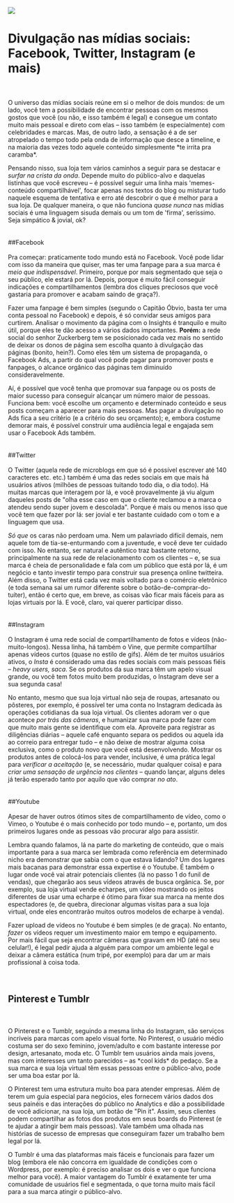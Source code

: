 ![](http://minestore-blog.s3.amazonaws.com/wp-content/uploads/2014/08/post-social.png)

# Divulgação nas mídias sociais: Facebook, Twitter, Instagram (e mais)
<br>
<br>
O universo das mídias sociais reúne em si o melhor de dois mundos: de um lado, você tem a possibilidade de encontrar pessoas com os mesmos gostos que você (ou não, e isso também é legal) e consegue um contato muito mais pessoal e direto com elas – isso também (e especialmente) com celebridades e marcas. Mas, de outro lado, a sensação é a de ser atropelado o tempo todo pela onda de informação que desce a timeline, e na maioria das vezes todo aquele conteúdo simplesmente *te irrita pra caramba*.

Pensando nisso, sua loja tem vários caminhos a seguir para se destacar e *surfar na crista da onda*. Depende muito do público-alvo e daquelas listinhas que você escreveu – é possível seguir uma linha mais 'memes-conteúdo compartilhável', focar apenas nos textos do blog ou misturar tudo naquele esquema de tentativa e erro até descobrir o que é melhor para a sua loja. De qualquer maneira, o que não funciona *quase nunca* nas mídias sociais é uma linguagem sisuda demais ou um tom de 'firma', seríssimo. Seja simpático & jovial, ok?
<br>
<br>
<br>
##Facebook
<br>
<br>
Pra começar: praticamente todo mundo está no Facebook. Você pode lidar com isso da maneira que quiser, mas ter uma fanpage para a sua marca é *meio que indispensável*. Primeiro, porque por mais segmentado que seja o seu público, ele estará por lá. Depois, porque é muito fácil conseguir indicações e compartilhamentos (lembra dos cliques preciosos que você gastaria para promover e acabam saindo de graça?).

Fazer uma fanpage é bem simples (segundo o Capitão Óbvio, basta ter uma conta pessoal no Facebook) e depois, é só convidar seus amigos para curtirem. Analisar o movimento da página com o Insights é tranquilo e muito útil, porque eles te dão acesso a vários dados importantes. **Porém:** a rede social do senhor Zuckerberg tem se posicionado cada vez mais no sentido de deixar os donos de página sem escolha quanto à divulgação das páginas (bonito, hein?). Como eles têm um sistema de propaganda, o Facebook Ads, a partir do qual você pode pagar para promover posts e fanpages, o alcance orgânico das páginas tem diminuído consideravelmente.

Aí, é possível que você tenha que promovar sua fanpage ou os posts de maior sucesso para conseguir alcançar um número maior de pessoas. Funciona bem: você escolhe um orçamento e determinado conteúdo e seus posts começam a aparecer para mais pessoas. Mas pagar a divulgação no Ads fica a seu critério (e a critério do seu orçamento); e, embora costume demorar mais, é possível construir uma audiência legal e engajada sem usar o Facebook Ads também.
<br>
<br>
<br>
##Twitter
<br>
<br>
O Twitter (aquela rede de microblogs em que só é possível escrever até 140 caracteres etc. etc.) também é uma das redes sociais em que mais há usuários ativos (milhões de pessoas tuitando todo dia, o dia todo). Há muitas marcas que interagem por lá, e você provavelmente já viu algum daqueles posts de "olha esse caso em que o cliente reclamou e a marca o atendeu sendo super jovem e descolada". Porque é mais ou menos isso que você tem que fazer por lá: ser jovial e ter bastante cuidado com o tom e a linguagem que usa.

*Só que* os caras não perdoam uma. Nem um palavriado difícil demais, nem aquele tom de tia-se-enturmando com a juventude, e você deve ter cuidado com isso. No entanto, ser natural e autêntico traz bastante retorno, principalmente na sua rede de relacionamento com os clientes – e, se sua marca é cheia de personalidade e fala com um público que está por lá, é um negócio e tanto investir tempo para construir sua presença online twitteira. Além disso, o Twitter está cada vez mais voltado para o comércio eletrônico (e toda semana sai um rumor diferente sobre o botão-de-comprar-do-tuíter), então é certo que, em breve, as coisas vão ficar mais fáceis para as lojas virtuais por lá. E você, claro, vai querer participar disso.
<br>
<br>
<br>
##Instagram
<br>
<br>
O Instagram é uma rede social de compartilhamento de fotos e vídeos (não-muito-longos). Nessa linha, há também o Vine, que permite compartilhar apenas vídeos curtos (quase no estilo de gifs). Além de ter muitos usuários ativos, o *Insta* é considerado uma das redes sociais com mais pessoas fiéis – *heavy users, saca*. Se os produtos da sua marca têm um apelo visual grande, ou você tem fotos muito bem produzidas, o Instagram deve ser a sua  segunda casa!

No entanto, mesmo que sua loja virtual não seja de roupas, artesanato ou pôsteres, por exemplo, é possível ter uma conta no Instagram dedicada às operações cotidianas da sua loja virtual. Os clientes adoram ver o que acontece *por trás das câmeras*, e humanizar sua marca pode fazer com que muito mais gente se identifique com ela. Aproveite para registrar as diligências diárias – aquele café enquanto separa os pedidos ou aquela ida ao correio para entregar tudo – e não deixe de mostrar alguma coisa exclusiva, como o produto novo que você está desenvolvendo. Mostrar os produtos antes de colocá-los para vender, inclusive, é uma prática legal para *verificar a aceitação* (e, se necessário, mudar qualquer coisa) e para *criar uma sensação de urgência nos clientes* – quando lançar, alguns deles já terão esperado tanto por aquilo que vão comprar *no ato*.
<br>
<br>
<br>
##Youtube
<br>
<br>
 Apesar de haver outros ótimos sites de compartilhamento de vídeo, como o Vimeo, o Youtube é o mais conhecido por todo mundo – e, portanto, um dos primeiros lugares onde as pessoas vão procurar algo para assistir.

Lembra quando falamos, lá na parte do marketing de conteúdo, que o mais importante para a sua marca ser lembrada como referência em determinado nicho era demonstrar que sabia com o que estava lidando? Um dos lugares mais bacanas para demonstrar essa expertise é o Youtube. É também o lugar onde você vai atrair potenciais clientes (lá no passo 1 do funil de vendas), que chegarão aos seus vídeos através de busca orgânica. Se, por exemplo, sua loja virtual vende echarpes, um vídeo mostrando os jeitos diferentes de usar uma echarpe é ótimo para fixar sua marca na mente dos espectadores (e, de quebra, direcionar algumas visitas para a sua loja virtual, onde eles encontrarão muitos outros modelos de echarpe à venda).

Fazer upload de vídeos no Youtube é bem simples (e de graça). No entanto, *fazer* os vídeos requer um investimento maior em tempo e equipamento.  Por mais fácil que seja encontrar câmeras que gravam em HD (até no seu celular!), é legal pedir ajuda a alguém para compor um ambiente legal e deixar a câmera estática (num tripé, por exemplo) para dar um ar mais profissional à coisa toda.
<br>
<br>
<br>
## Pinterest e Tumblr
<br>
<br>
O Pinterest e o Tumblr, seguindo a mesma linha do Instagram, são serviços incríveis para marcas com apelo visual forte. No Pinterest, o usuário médio costuma ser do sexo feminino, jovem/adulto e com bastante interesse por design, artesanato, moda etc. O Tumblr tem usuários ainda mais jovens, mas com interesses um tanto parecidos – as *cool kids* do pedaço. Se a sua marca e sua loja virtual têm essas pessoas entre o público-alvo, pode ser uma boa estar por lá.

O Pinterest tem uma estrutura muito boa para atender empresas. Além de terem um guia especial para negócios, eles fornecem vários dados dos seus painéis e das interações do público no Analytics e dão a possibilidade de você adicionar, na sua loja, um botão de "Pin it". Assim, seus clientes podem compartilhar as fotos dos produtos em seus boards do Pinterest (e te ajudar a atingir bem mais pessoas). Vale também uma olhada nas histórias de sucesso de empresas que conseguiram fazer um trabalho bem legal por lá.

O Tumblr é uma das plataformas mais fáceis e funcionais para fazer um blog (embora ele não concorra em igualdade de condições com o Wordpress, por exemplo: é preciso analisar os dois e ver o que funciona melhor para você). A maior vantagem do Tumblr é exatamente ter uma comunidade de usuários fiel e segmentada, o que torna muito mais fácil para a sua marca atingir o público-alvo.
